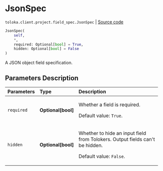 # JsonSpec
`toloka.client.project.field_spec.JsonSpec` | [Source code](https://github.com/Toloka/toloka-kit/blob/v1.2.0/src/client/project/field_spec.py#L137)

```python
JsonSpec(
    self,
    *,
    required: Optional[bool] = True,
    hidden: Optional[bool] = False
)
```

A JSON object field specification.

## Parameters Description

| Parameters | Type | Description |
| :----------| :----| :-----------|
`required`|**Optional\[bool\]**|<p>Whether a field is required. </p><p>Default value: `True`.</p>
`hidden`|**Optional\[bool\]**|<p>Whether to hide an input field from Tolokers. Output fields can&#x27;t be hidden. </p><p>Default value: `False`.</p>
